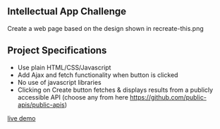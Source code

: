 ## Intellectual App Challenge
Create a web page based on the design shown in recreate-this.png

## Project Specifications
 
- Use plain HTML/CSS/Javascript
- Add Ajax and fetch functionality when button is clicked
- No use of javascript libraries
- Clicking on Create button fetches & displays results from a publicly accessible API (choose any from here https://github.com/public-apis/public-apis)

[live demo](https://app.netlify.com/sites/pedantic-mirzakhani-468876/overview)